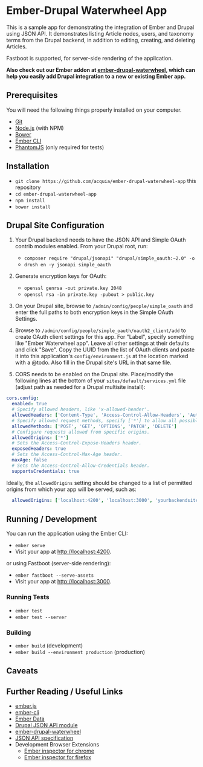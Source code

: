 # Ember-Drupal Waterwheel App

This is a sample app for demonstrating the integration of Ember and Drupal using JSON API. It demonstrates listing 
Article nodes, users, and taxonomy terms from the Drupal backend, in addition to editing, creating, and 
deleting Articles.

Fastboot is supported, for server-side rendering of the application.

**Also check out our Ember addon at [ember-drupal-waterwheel](https://github.com/acquia/ember-drupal-waterwheel),
which can help you easily add Drupal integration to a new or existing Ember app.**

## Prerequisites

You will need the following things properly installed on your computer.

* [Git](https://git-scm.com/)
* [Node.js](https://nodejs.org/) (with NPM)
* [Bower](https://bower.io/)
* [Ember CLI](https://ember-cli.com/)
* [PhantomJS](http://phantomjs.org/) (only required for tests)

## Installation

* `git clone https://github.com/acquia/ember-drupal-waterwheel-app` this repository
* `cd ember-drupal-waterwheel-app`
* `npm install`
* `bower install`

## Drupal Site Configuration

1. Your Drupal backend needs to have the JSON API and Simple OAuth contrib modules enabled. From your Drupal root, run:
    * `composer require "drupal/jsonapi" "drupal/simple_oauth:~2.0" -o`
    * `drush en -y jsonapi simple_oauth`

1. Generate encryption keys for OAuth:
    * `openssl genrsa -out private.key 2048`
    * `openssl rsa -in private.key -pubout > public.key`

1. On your Drupal site, browse to `/admin/config/people/simple_oauth` and enter the full paths to both encryption keys 
in the Simple OAuth Settings.

1. Browse to `/admin/config/people/simple_oauth/oauth2_client/add` to create OAuth client settings for this app. For 
"Label", specify something like "Ember Waterwheel app". Leave all other settings at their defaults and click "Save". 
Copy the UUID from the list of OAuth clients and paste it into this application's `config/environment.js` at the location 
marked with a @todo. Also fill in the Drupal site's URL in that same file.

1. CORS needs to be enabled on the Drupal site. Place/modify the following lines at the bottom of your
`sites/default/services.yml` file (adjust path as needed for a Drupal multisite install):

```yaml
cors.config:
  enabled: true
  # Specify allowed headers, like 'x-allowed-header'.
  allowedHeaders: ['Content-Type', 'Access-Control-Allow-Headers', 'Authorization']
  # Specify allowed request methods, specify ['*'] to allow all possible ones.
  allowedMethods: ['POST', 'GET', 'OPTIONS', 'PATCH', 'DELETE']
  # Configure requests allowed from specific origins.
  allowedOrigins: ['*']
  # Sets the Access-Control-Expose-Headers header.
  exposedHeaders: true
  # Sets the Access-Control-Max-Age header.
  maxAge: false
  # Sets the Access-Control-Allow-Credentials header.
  supportsCredentials: true
```

Ideally, the `allowedOrigins` setting should be changed to a list of permitted origins from which
your app will be served, such as:
```yaml
  allowedOrigins: ['localhost:4200', 'localhost:3000', 'yourbackendsite.com']
```

## Running / Development

You can run the application using the Ember CLI:
* `ember serve`
* Visit your app at [http://localhost:4200](http://localhost:4200).

or using Fastboot (server-side rendering):
* `ember fastboot --serve-assets`
* Visit your app at [http://localhost:3000](http://localhost:3000).

### Running Tests

* `ember test`
* `ember test --server`

### Building

* `ember build` (development)
* `ember build --environment production` (production)

## Caveats

## Further Reading / Useful Links

* [ember.js](http://emberjs.com/)
* [ember-cli](https://ember-cli.com/)
* [Ember Data](https://github.com/emberjs/data)
* [Drupal JSON API module](http://https://www.drupal.org/project/jsonapi/)
* [ember-drupal-waterwheel](https://github.com/acquia/ember-drupal-waterwheel)
* [JSON API specification](http://jsonapi.org/format/)
* Development Browser Extensions
  * [Ember inspector for chrome](https://chrome.google.com/webstore/detail/ember-inspector/bmdblncegkenkacieihfhpjfppoconhi)
  * [Ember inspector for firefox](https://addons.mozilla.org/en-US/firefox/addon/ember-inspector/)
